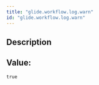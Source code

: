 ```yaml
---
title: "glide.workflow.log.warn"
id: "glide.workflow.log.warn"
---
```

## Description



## Value: 
```
true
```